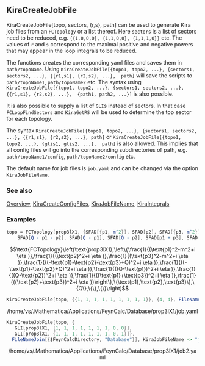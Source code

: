 ```mathematica
 
```

## KiraCreateJobFile

KiraCreateJobFile[topo, sectors, {r,s}, path] can be used to generate Kira job files from an `FCTopology` or a list thereof. Here `sectors` is a list of sectors need to be reduced, e.g. `{{1,0,0,0}, {1,1,0,0}, {1,1,1,0}}` etc. The values of `r` and `s` correspond to the maximal positive and negative powers that may appear in the loop integrals to be reduced.

The functions creates the corresponding yaml files and saves them  in `path/topoName`. Using `KiraCreateJobFile[{topo1, topo2, ...}, {sectors1, sectors2, ...}, {{r1,s1}, {r2,s2}, ...},  path]` will save the scripts to `path/topoName1`, `path/topoName2` etc. The syntax using `KiraCreateJobFile[{topo1, topo2, ...}, {sectors1, sectors2, ...}, {{r1,s1}, {r2,s2}, ...},  {path1, path2, ...}]` is also possible.

It is also possible to supply a list of `GLI`s instead of sectors. In that case `FCLoopFindSectors` and `KiraGetRS` will be used to determine the top sector for each topology.

The syntax  `KiraCreateJobFile[{topo1, topo2, ...}, {sectors1, sectors2, ...}, {{r1,s1}, {r2,s2}, ...}, path]` or `KiraCreateJobFile[{topo1, topo2, ...}, {glis1, glis2, ...},  path]` is also allowed. This implies that all config files will go into the corresponding subdirectories of path, e.g. `path/topoName1/config`, `path/topoName2/config` etc.

The default name for job files is `job.yaml` and can be changed via the option `KiraJobFileName`.

### See also

[Overview](Extra/FeynHelpers.md), [KiraCreateConfigFiles](KiraCreateConfigFiles.md), [KiraJobFileName](KiraJobFileName.md), [KiraIntegrals](KiraIntegrals.md)

### Examples

```mathematica
topo = FCTopology[prop3lX1, {SFAD[{p1, m^2}], SFAD[p2], SFAD[{p3, m^2}], SFAD[Q - p1 - p2 - p3], 
    SFAD[Q - p1 - p2], SFAD[Q - p1], SFAD[Q - p2], SFAD[p1 + p3], SFAD[p2 + p3]}, {p1, p2, p3}, {Q}, {}, {}]
```

$$\text{FCTopology}\left(\text{prop3lX1},\left\{\frac{1}{(\text{p1}^2-m^2+i \eta )},\frac{1}{(\text{p2}^2+i \eta )},\frac{1}{(\text{p3}^2-m^2+i \eta )},\frac{1}{((-\text{p1}-\text{p2}-\text{p3}+Q)^2+i \eta )},\frac{1}{((-\text{p1}-\text{p2}+Q)^2+i \eta )},\frac{1}{((Q-\text{p1})^2+i \eta )},\frac{1}{((Q-\text{p2})^2+i \eta )},\frac{1}{((\text{p1}+\text{p3})^2+i \eta )},\frac{1}{((\text{p2}+\text{p3})^2+i \eta )}\right\},\{\text{p1},\text{p2},\text{p3}\},\{Q\},\{\},\{\}\right)$$

```mathematica
KiraCreateJobFile[topo, {{1, 1, 1, 1, 1, 1, 1, 1, 1}}, {4, 4}, FileNameJoin[{$FeynCalcDirectory, "Database"}]]
```

$$\text{/home/vs/.Mathematica/Applications/FeynCalc/Database/prop3lX1/job.yaml}$$

```mathematica
KiraCreateJobFile[topo, {
   GLI[prop3lX1, {1, 1, 1, 1, 1, 1, 1, 0, 0}], 
   GLI[prop3lX1, {1, 1, 1, 1, 1, 1, 1, 0, 1}]}, 
  FileNameJoin[{$FeynCalcDirectory, "Database"}], KiraJobFileName -> "job2.yaml"]
```

$$\text{/home/vs/.Mathematica/Applications/FeynCalc/Database/prop3lX1/job2.yaml}$$
